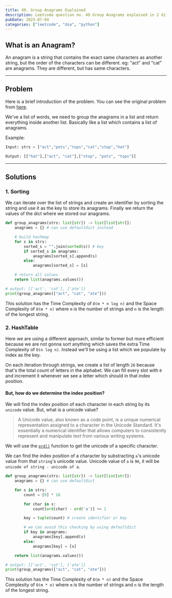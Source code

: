 ```yaml
---
title: 49. Group Anagrams Explained
description: Leetcode question no. 49 Group Anagrams explained in 2 different ways.
pubDate: 2025-07-04
categories: ["leetcode", "dsa", "python"]
---
```


## What is an Anagram?

An anagram is a string that contains the exact same characters as another string, but the order of the characters can be different.
eg: "act" and "cat" are anagrams. They are different, but has same characters.

---

## Problem

Here is a brief introduction of the problem. You can see the original problem from [here](https://leetcode.com/problems/group-anagrams).

We've a list of words, we need to group the anagrams in a list and return everything inside another list. Basically like a list which contains a list of anagrams.

Example:
```py
Input: strs = ["act","pots","tops","cat","stop","hat"]

Output: [["hat"],["act", "cat"],["stop", "pots", "tops"]]
```

---

## Solutions

### 1. Sorting

We can iterate over the list of strings and create an identifier by sorting the string and use it as the key to store its anagrams.
Finally we return the values of the dict where we stored our anagrams.

```py title=group-anagrams.py
def group_anagrams(strs: list[str]) -> list[list[str]]:
    anagrams = {} # can use defaultdict instead

    # build hashmap
    for s in strs:
        sorted_s = "".join(sorted(s)) # key
        if sorted_s in anagrams:
            anagrams[sorted_s].append(s)
        else:
            anagrams[sorted_s] = [s]

    # return all values
    return list(anagrams.values())

# output: [['act', 'cat'], ['ate']]
print(group_anagrams(["act", "cat", "ate"]))
```

This solution has the Time Complexity of `O(m * n log n)` and the Space Complexity of `O(m * n)` where `m` is the number of strings and `n` is the length of the longest string.

### 2. HashTable

Here we are using a different approach, similar to former but more efficient because we are not gonna sort anything which saves the extra Time Complexity of `O(n log n)`.
Instead we'll be using a list which we populate by index as the key.

On each iteration through strings, we create a list of length `26` because that's the total count of letters in the alphabet.
We can fill every slot with `0` and increment it whenever we see a letter which should in that index position.

#### But, how do we determine the index position?

We will find the index position of each character in each string by its `unicode` value. But, what is a unicode value?

> A Unicode value, also known as a code point, is a unique numerical representation assigned to a character in the Unicode Standard. It's essentially a numerical identifier that allows computers to consistently represent and manipulate text from various writing systems.

We will use the [`ord()`](https://docs.python.org/3.4/library/functions.html#ord) function to get the unicode of a specific character.

We can find the index position of a character by substracting `a`'s unicode value from that `string`'s unicode value. Unicode value of `a` is `96`, it will be `unicode of string - unicode of a`.

```py title=group-anagrams.py
def group_anagrams(strs: list[str]) -> list[list[str]]:
    anagrams = {} # can use defaultdict

    for s in strs:
        count = [0] * 26

        for char in s:
            count[ord(char) - ord('a')] += 1

        key = tuple(count) # create identifier or key

        # we can avoid this checking by using defaultdict
        if key in anagrams:
            anagrams[key].append(s)
        else:
            anagrams[key] = [s]

    return list(anagrams.values())

# output: [['act', 'cat'], ['ate']]
print(group_anagrams(["act", "cat", "ate"]))
```

This solution has the Time Complexity of `O(m * n)` and the Space Complexity of `O(m * n)` where `m` is the number of strings and `n` is the length of the longest string.
